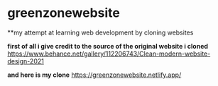 # greenzonewebsite

**my attempt at learning web development by cloning websites

**first of all i give credit to the source of the original website i cloned** https://www.behance.net/gallery/112206743/Clean-modern-website-design-2021

**and here is my clone** https://greenzonewebsite.netlify.app/

